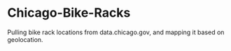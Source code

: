 Chicago-Bike-Racks
==================

Pulling bike rack locations from data.chicago.gov, and mapping it based on geolocation.

